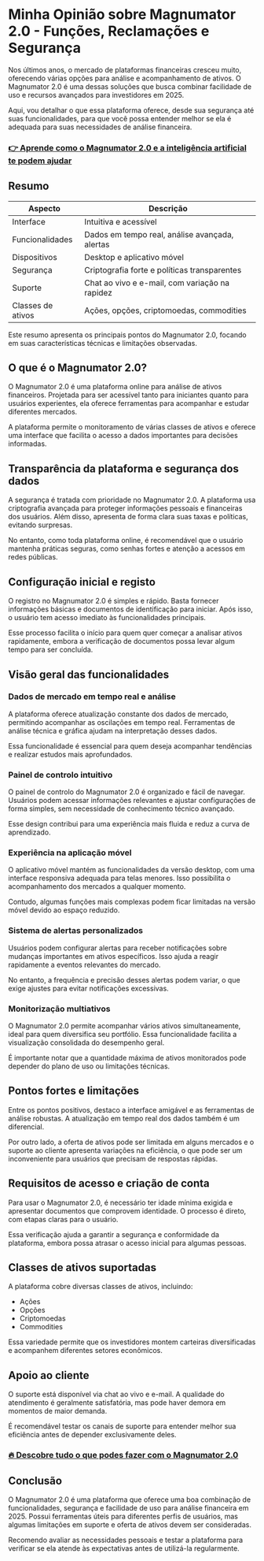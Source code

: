 # Minha Opinião sobre Magnumator 2.0  - Funções, Reclamações e Segurança
 

Nos últimos anos, o mercado de plataformas financeiras cresceu muito, oferecendo várias opções para análise e acompanhamento de ativos. O Magnumator 2.0 é uma dessas soluções que busca combinar facilidade de uso e recursos avançados para investidores em 2025.

Aqui, vou detalhar o que essa plataforma oferece, desde sua segurança até suas funcionalidades, para que você possa entender melhor se ela é adequada para suas necessidades de análise financeira.

### [👉 Aprende como o Magnumator 2.0 e a inteligência artificial te podem ajudar](https://tinyurl.com/24cnqlxp)
## Resumo

| Aspecto                  | Descrição                                               |
|-------------------------|---------------------------------------------------------|
| Interface               | Intuitiva e acessível                                   |
| Funcionalidades         | Dados em tempo real, análise avançada, alertas          |
| Dispositivos            | Desktop e aplicativo móvel                               |
| Segurança              | Criptografia forte e políticas transparentes            |
| Suporte                | Chat ao vivo e e-mail, com variação na rapidez           |
| Classes de ativos       | Ações, opções, criptomoedas, commodities                 |

Este resumo apresenta os principais pontos do Magnumator 2.0, focando em suas características técnicas e limitações observadas.

## O que é o Magnumator 2.0?

O Magnumator 2.0 é uma plataforma online para análise de ativos financeiros. Projetada para ser acessível tanto para iniciantes quanto para usuários experientes, ela oferece ferramentas para acompanhar e estudar diferentes mercados.

A plataforma permite o monitoramento de várias classes de ativos e oferece uma interface que facilita o acesso a dados importantes para decisões informadas.

## Transparência da plataforma e segurança dos dados

A segurança é tratada com prioridade no Magnumator 2.0. A plataforma usa criptografia avançada para proteger informações pessoais e financeiras dos usuários. Além disso, apresenta de forma clara suas taxas e políticas, evitando surpresas.

No entanto, como toda plataforma online, é recomendável que o usuário mantenha práticas seguras, como senhas fortes e atenção a acessos em redes públicas.

## Configuração inicial e registo

O registro no Magnumator 2.0 é simples e rápido. Basta fornecer informações básicas e documentos de identificação para iniciar. Após isso, o usuário tem acesso imediato às funcionalidades principais.

Esse processo facilita o início para quem quer começar a analisar ativos rapidamente, embora a verificação de documentos possa levar algum tempo para ser concluída.

## Visão geral das funcionalidades

### Dados de mercado em tempo real e análise

A plataforma oferece atualização constante dos dados de mercado, permitindo acompanhar as oscilações em tempo real. Ferramentas de análise técnica e gráfica ajudam na interpretação desses dados.

Essa funcionalidade é essencial para quem deseja acompanhar tendências e realizar estudos mais aprofundados.

### Painel de controlo intuitivo

O painel de controlo do Magnumator 2.0 é organizado e fácil de navegar. Usuários podem acessar informações relevantes e ajustar configurações de forma simples, sem necessidade de conhecimento técnico avançado.

Esse design contribui para uma experiência mais fluida e reduz a curva de aprendizado.

### Experiência na aplicação móvel

O aplicativo móvel mantém as funcionalidades da versão desktop, com uma interface responsiva adequada para telas menores. Isso possibilita o acompanhamento dos mercados a qualquer momento.

Contudo, algumas funções mais complexas podem ficar limitadas na versão móvel devido ao espaço reduzido.

### Sistema de alertas personalizados

Usuários podem configurar alertas para receber notificações sobre mudanças importantes em ativos específicos. Isso ajuda a reagir rapidamente a eventos relevantes do mercado.

No entanto, a frequência e precisão desses alertas podem variar, o que exige ajustes para evitar notificações excessivas.

### Monitorização multiativos

O Magnumator 2.0 permite acompanhar vários ativos simultaneamente, ideal para quem diversifica seu portfólio. Essa funcionalidade facilita a visualização consolidada do desempenho geral.

É importante notar que a quantidade máxima de ativos monitorados pode depender do plano de uso ou limitações técnicas.

## Pontos fortes e limitações

Entre os pontos positivos, destaco a interface amigável e as ferramentas de análise robustas. A atualização em tempo real dos dados também é um diferencial.

Por outro lado, a oferta de ativos pode ser limitada em alguns mercados e o suporte ao cliente apresenta variações na eficiência, o que pode ser um inconveniente para usuários que precisam de respostas rápidas.

## Requisitos de acesso e criação de conta

Para usar o Magnumator 2.0, é necessário ter idade mínima exigida e apresentar documentos que comprovem identidade. O processo é direto, com etapas claras para o usuário.

Essa verificação ajuda a garantir a segurança e conformidade da plataforma, embora possa atrasar o acesso inicial para algumas pessoas.

## Classes de ativos suportadas

A plataforma cobre diversas classes de ativos, incluindo:

- Ações
- Opções
- Criptomoedas
- Commodities

Essa variedade permite que os investidores montem carteiras diversificadas e acompanhem diferentes setores econômicos.

## Apoio ao cliente

O suporte está disponível via chat ao vivo e e-mail. A qualidade do atendimento é geralmente satisfatória, mas pode haver demora em momentos de maior demanda.

É recomendável testar os canais de suporte para entender melhor sua eficiência antes de depender exclusivamente deles.

### [🔥 Descobre tudo o que podes fazer com o Magnumator 2.0](https://tinyurl.com/24cnqlxp)
## Conclusão

O Magnumator 2.0 é uma plataforma que oferece uma boa combinação de funcionalidades, segurança e facilidade de uso para análise financeira em 2025. Possui ferramentas úteis para diferentes perfis de usuários, mas algumas limitações em suporte e oferta de ativos devem ser consideradas.

Recomendo avaliar as necessidades pessoais e testar a plataforma para verificar se ela atende às expectativas antes de utilizá-la regularmente.